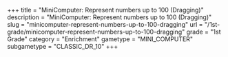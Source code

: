 +++
title = "MiniComputer: Represent numbers up to 100 (Dragging)"
description = "MiniComputer: Represent numbers up to 100 (Dragging)"
slug = "minicomputer-represent-numbers-up-to-100-dragging"
url = "/1st-grade/minicomputer-represent-numbers-up-to-100-dragging"
grade = "1st Grade"
category = "Enrichment"
gametype = "MINI_COMPUTER"
subgametype = "CLASSIC_DR_10"
+++